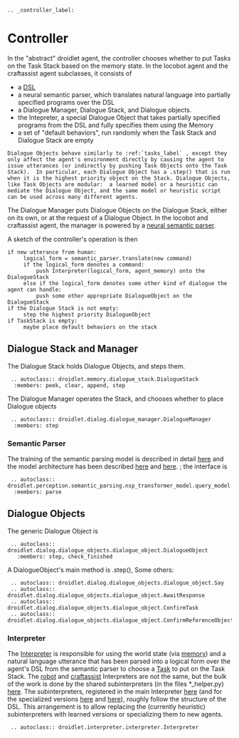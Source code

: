 ```eval_rst
.. _controller_label:
```
# Controller

In the "abstract" droidlet agent, the controller chooses whether to put Tasks on the Task Stack based on the memory state.   In the locobot agent and the craftassist agent subclasses, it consists of

* a [DSL](https://github.com/facebookresearch/fairo/tree/main/droidlet/documents/logical_form_specification)
* a neural semantic parser, which translates natural language into partially specified programs over the DSL
* a Dialogue Manager, Dialogue Stack, and Dialogue objects.
* the Intepreter, a special Dialogue Object that takes partially specified programs from the DSL and fully specifies them using the Memory
* a set of "default behaviors", run randomly when the Task Stack and Dialogue Stack are empty
```eval_rst
Dialogue Objects behave similarly to :ref:`tasks_label` , except they only affect the agent's environment directly by causing the agent to issue utterances (or indirectly by pushing Task Objects onto the Task Stack).  In particular, each Dialogue Object has a .step() that is run when it is the highest priority object on the Stack. Dialogue Objects, like Task Objects are modular:  a learned model or a heuristic can mediate the Dialogue Object, and the same model or heuristic script can be used across many different agents.
```

The Dialogue Manager puts Dialogue Objects on the Dialogue Stack, either on its own, or at the request of a Dialogue Object.  In the locobot and craftassist agent, the manager is powered by a [neural semantic parser](https://github.com/facebookresearch/fairo/tree/main/droidlet/perception/semantic_parsing/nsp_transformer_model).

A sketch of the controller's operation is then
```
if new utterance from human:
     logical_form = semantic_parser.translate(new command)
     if the logical_form denotes a command:
         push Interpreter(logical_form, agent_memory) onto the DialogueStack
     else if the logical_form denotes some other kind of dialogue the agent can handle:
         push some other appropriate DialogueObject on the DialogueStack
if the Dialogue Stack is not empty:
     step the highest priority DialogueObject
if TaskStack is empty:
     maybe place default behaviors on the stack
```


## Dialogue Stack and Manager ##
The Dialogue Stack holds Dialogue Objects, and steps them.
```eval_rst
 .. autoclass:: droidlet.memory.dialogue_stack.DialogueStack
  :members: peek, clear, append, step
```
The Dialogue Manager operates the Stack, and chooses whether to place Dialogue objects
```eval_rst
 .. autoclass:: droidlet.dialog.dialogue_manager.DialogueManager
  :members: step
```
### Semantic Parser ###
The training of the semantic parsing model is described in detail [here](https://github.com/facebookresearch/fairo/blob/main/droidlet/perception/semantic_parsing/nsp_transformer_model/train_model.py) and the model architecture has been described [here](https://github.com/facebookresearch/fairo/blob/main/droidlet/perception/semantic_parsing/nsp_transformer_model/encoder_decoder.py) and [here](https://github.com/facebookresearch/fairo/blob/main/droidlet/perception/semantic_parsing/nsp_transformer_model/decoder_with_loss.py).
; the interface is
```eval_rst
 .. autoclass:: droidlet.perception.semantic_parsing.nsp_transformer_model.query_model.TTADBertModel
  :members: parse
```
## Dialogue Objects ##
The generic Dialogue Object is
```eval_rst
 .. autoclass:: droidlet.dialog.dialogue_objects.dialogue_object.DialogueObject
   :members: step, check_finished
```
A DialogueObject's main method is .step(),
Some others:

```eval_rst
 .. autoclass:: droidlet.dialog.dialogue_objects.dialogue_object.Say
 .. autoclass:: droidlet.dialog.dialogue_objects.dialogue_object.AwaitResponse
 .. autoclass:: droidlet.dialog.dialogue_objects.dialogue_object.ConfirmTask
 .. autoclass:: droidlet.dialog.dialogue_objects.dialogue_object.ConfirmReferenceObject

```



### Interpreter ###
The [Interpreter](https://github.com/facebookresearch/fairo/blob/main/droidlet/interpreter/interpreter.py) is responsible for using the world state \(via [memory](memory.md)\) and a natural language utterance that has been parsed into a logical form over the agent's DSL from the semantic parser to choose a [Task](memory.md) to put on the Task Stack.   The [robot](https://github.com/facebookresearch/fairo/blob/main/droidlet/interpreter/robot/loco_interpreter.py) and [craftassist](https://github.com/fairinternal/minecraft/blob/master/craftassist/agent/dialogue_objects/mc_intepreter.py) Interpreters are not the same, but the bulk of the work is done by the shared subinterpreters (in the files \*\_helper.py) [here](https://github.com/facebookresearch/fairo/blob/main/droidlet/dialog/dialogue_objects/).  The subinterpreters, registered in the main Interpreter [here](https://github.com/facebookresearch/fairo/blob/main/droidlet/dialog/dialogue_objects/intepreter.py#L55) \(and for the specialized versions [here](https://github.com/fairinternal/minecraft/blob/master/locobot/agent/dialogue_objects/loco_intepreter.py#L56) and [here](https://github.com/fairinternal/minecraft/blob/master/craftassist/agent/dialogue_objects/mc_intepreter.py#L61)\), roughly follow the structure of the DSL.  This arrangement is to allow replacing the (currently heuristic) subinterpreters with learned versions or specializing them to new agents.

```eval_rst
 .. autoclass:: droidlet.interpreter.interpreter.Interpreter
```
